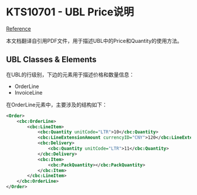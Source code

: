 # KTS10701 - UBL Price说明

[Reference](http://www.oioubl.info/documents/en/en/Guidelines/OIOUBL_GUIDE_PRICES.pdf)

本文档翻译自引用PDF文件，用于描述UBL中的Price和Quantity的使用方法。

## UBL Classes & Elements

在UBL的行级别，下边的元素用于描述价格和数量信息：

* OrderLine
* InvoiceLine

在OrderLine元素中，主要涉及的结构如下：

```xml
<Order>
    <cbc:OrderLine>
        <cbc:LineItem>
            <cbc:Quantity unitCode="LTR">10</cbc:Quantity>
            <cbc:LineExtensionAmount currencyID="CNY">120</cbc:LineExtensionAmount>
            <cbc:Delivery>
                <cbc:Quantity unitCode="LTR">11</cbc:Quantity>
            </cbc:Delivery>
            <cbc:Item>
                <cbc:PackQuantity></cbc:PackQuantity>
            </cbc:Item>
        </cbc:LineItem>
    </cbc:OrderLine>
</Order>
```



